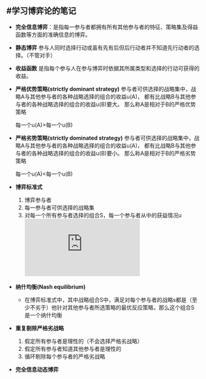 #学习博弈论的笔记
---
+ **完全信息博弈**：是指每一参与者都拥有所有其他参与者的特征、策略集及得益函数等方面的准确信息的博弈。

+ **静态博弈** 参与人同时选择行动或虽有先有后但后行动者并不知道先行动者的选择。（不管对手）

+ **收益函数** 是指每个参与人在参与博弈时依据其所属类型和选择的行动可获得的收益。

+ **严格优势策略(strictly dominant strategy)** 
  参与者可供选择的战略集中，战略A与其他参与者的各种战略选择的组合的收益u(A)，
  都有比战略B与其他参与者的各种战略选择的组合的收益u(B)要大。
  那么称A是相对于B的严格优势策略
  
  每一个u(A)>每一个u(B)

+ **严格劣势策略(strictly dominated strategy)** 
  参与者可供选择的战略集中，战略A与其他参与者的各种战略选择的组合的收益u(A)，
  都有比战略B与其他参与者的各种战略选择的组合的收益u(B)要小。
  那么称A是相对于B的严格劣势策略
  
  每一个u(A)<每一个u(B)  

+ **博弈标准式**
  1. 博弈参与者
  2. 每一参与者可供选择的战略集
  3. 对每一个所有参与者选择的组合S，每一个参与者从中的获益情况u  
  ![博弈标准式](http://www.sciweavers.org/tex2img.php?eq=G%3D%5Cbig%5C%7BS_%7B1%7D%20%2C...%2CS_%7Bn%7D%3Bu_%7B1%7D%2C...%2Cu_%7Bn%7D%5Cbig%5C%7D%20&bc=White&fc=Black&im=jpg&fs=12&ff=arev&edit=0)

+ **纳什均衡(Nash equilibrium)**
  - 在博弈标准式中，其中战略组合S中，满足对每个参与者的战略s都是（至少不劣于）他针对其他参与者所选策略的最优反应策略，那么这个组合S是一个纳什均衡

+ **重复剔除严格劣战略**
  1. 假定所有参与者是理性的（不会选择严格劣战略）
  2. 假定所有参与者知道其他参与者是理性的
  3. 循环剔除每个参与者的严格劣战略

+ **完全信息动态博弈**

